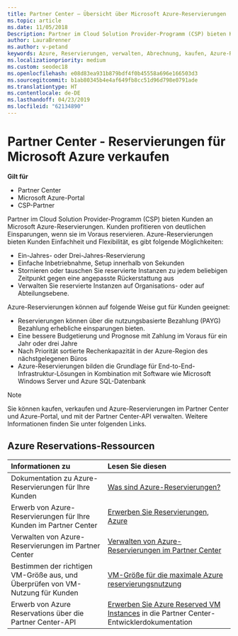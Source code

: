 ```yaml
---
title: Partner Center – Übersicht über Microsoft Azure-Reservierungen | Partner Center
ms.topic: article
ms.date: 11/05/2018
Description: Partner im Cloud Solution Provider-Programm (CSP) bieten Kunden an Microsoft Azure-Reservierungen.
author: LauraBrenner
ms.author: v-petand
keywords: Azure, Reservierungen, verwalten, Abrechnung, kaufen, Azure-RI, Azure Reserved Instances
ms.localizationpriority: medium
ms.custom: seodec18
ms.openlocfilehash: e08d83ea931b879bdf4f0b45558a696e166503d3
ms.sourcegitcommit: b1ab80345b4e4af649fb8cc51d96d798e0791ade
ms.translationtype: HT
ms.contentlocale: de-DE
ms.lasthandoff: 04/23/2019
ms.locfileid: "62134890"
---
```

# <a name="partner-center---sell-microsoft-azure-reservations"></a>Partner Center - Reservierungen für Microsoft Azure verkaufen

<!--Maggie, 12/7/18 - Added "Partner Center" to metadata title and H1 title as per Catherine Watson in bug #19868631-->

**Gilt für**

- Partner Center
- Microsoft Azure-Portal
- CSP-Partner

Partner im Cloud Solution Provider-Programm (CSP) bieten Kunden an Microsoft Azure-Reservierungen. Kunden profitieren von deutlichen Einsparungen, wenn sie im Voraus reservieren. Azure-Reservierungen bieten Kunden Einfachheit und Flexibilität, es gibt folgende Möglichkeiten:

- Ein-Jahres- oder Drei-Jahres-Reservierung
- Einfache Inbetriebnahme, Setup innerhalb von Sekunden
- Stornieren oder tauschen Sie reservierte Instanzen zu jedem beliebigen Zeitpunkt gegen eine angepasste Rückerstattung aus
- Verwalten Sie reservierte Instanzen auf Organisations- oder auf Abteilungsebene. 

Azure-Reservierungen können auf folgende Weise gut für Kunden geeignet:

- Reservierungen können über die nutzungsbasierte Bezahlung (PAYG) Bezahlung erhebliche einsparungen bieten.
- Eine bessere Budgetierung und Prognose mit Zahlung im Voraus für ein Jahr oder drei Jahre
- Nach Priorität sortierte Rechenkapazität in der Azure-Region des nächstgelegenen Büros
- Azure-Reservierungen bilden die Grundlage für End-to-End-Infrastruktur-Lösungen in Kombination mit Software wie Microsoft Windows Server und Azure SQL-Datenbank

>[!NOTE]
> Sie können kaufen, verkaufen und Azure-Reservierungen im Partner Center und Azure-Portal, und mit der Partner Center-API verwalten. Weitere Informationen finden Sie unter folgenden Links.

## <a name="azure-reservations-resources"></a>Azure Reservations-Ressourcen

|**Informationen zu**   |**Lesen Sie diesen**    |
|:-----------------------------|:-----------------|
| Dokumentation zu Azure-Reservierungen für Ihre Kunden | [Was sind Azure-Reservierungen?](https://docs.microsoft.com/azure/billing/billing-save-compute-costs-reservations)
|Erwerb von Azure-Reservierungen für Ihre Kunden im Partner Center   |[Erwerben Sie Reservierungen, Azure](azure-reservations-buying.md)
|Verwalten von Azure-Reservierungen im Partner Center | [Verwalten von Azure-Reservierungen im Partner Center](azure-reservations-manage.md)
|Bestimmen der richtigen VM-Größe aus, und Überprüfen von VM-Nutzung für Kunden   |[VM-Größe für die maximale Azure reservierungsnutzung](azure-usage.md)   |
|Erwerb von Azure Reservations über die Partner Center-API | [Erwerben Sie Azure Reserved VM Instances](https://docs.microsoft.com/partner-center/develop/purchase-azure-reservations) in die Partner Center-Entwicklerdokumentation